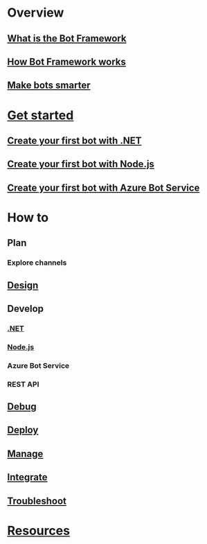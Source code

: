 # Overview
## [What is the Bot Framework](framework-overview.md)
## [How Bot Framework works](overview-how-bot-framework-works.md)
## [Make bots smarter](~/intelligent-bots.md)
# [Get started](bot-builder-overview-getstarted.md)
## [Create your first bot with .NET](~/dotnet/getstarted.md)
## [Create your first bot with Node.js](~/nodejs/getstarted.md)
## [Create your first bot with Azure Bot Service](~/azure-bot-service/getstarted.md)
# How to
## Plan
### Explore channels
## [Design](design/TOC.md)
## Develop
### [.NET](dotnet/TOC.md)
### [Node.js](nodejs/TOC.md)
### Azure Bot Service
### REST API
## [Debug](debug/TOC.md)
## [Deploy](deploy/TOC.md)
## [Manage](manage/TOC.md)
## [Integrate](integrate/TOC.md)
## [Troubleshoot](troubleshoot/TOC.md)
# [Resources](resources/TOC.md)
